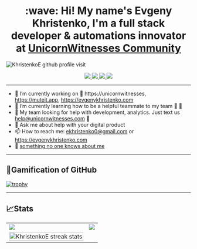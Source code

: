 
<h1 align="center">:wave: Hi! My name's Evgeny Khristenko, I'm a full stack developer & automations innovator at <a href="https://unicornwitnesses.com" target="_blank">UnicornWitnesses Community</a></h1>
<div>
  <img align="center" src="https://komarev.com/ghpvc/?username=KhristenkoE&label=People%20visit%20this%20profile&color=blueviolet&style=plastic&label=PROFILE+VIEWS"   alt="KhristenkoE github profile visit" />
</div>
<p align="center">
  <a href="https://unicornwitnesses.com">
    <img src="https://img.shields.io/badge/Unicorn%20Witnesses-FF6719?style=for-the-badge&logo=substack&logoColor=white">
   <a/>
  <a href="https://github.com/KhristenkoE">
    <img src="https://img.shields.io/badge/evgenykhristenko-100000?style=for-the-badge&logo=github&logoColor=white">
   <a/>
  <a href="https://linkedin.com/in/evgeny-khristenko">
    <img src="https://img.shields.io/badge/evgenykhristenko-0077B5?style=for-the-badge&logo=linkedin&logoColor=white">
  <a/>
  <a href="https://twitter.com/khristenko_e">
    <img src="https://img.shields.io/badge/@khristenko_e-1DA1F2?style=for-the-badge&logo=twitter&logoColor=white">
  <a/>
</p>

---
    
- 🔭 I’m currently working on 🦄 https://unicornwitnesses, https://muteit.app, https://evgenykhristenko.com
- 🌱 I’m currently learning how to be a helpful teammate to my team 🚀 🦄
- 🤔 My team looking for help with development, analytics. Just text us help@unicornwitnesses.com 🦄
- 💬 Ask me about help with your digital product 
- 📫 How to reach me: ekhristenko0@gmail.com or https://evgenykhristenko.com
- 🤫 <a target="_blank" href="https://www.youtube.com/watch?v=dQw4w9WgXcQ">something no one knows about me</a>
    
---
   
## 🎰Gamification of GitHub 
    
[![trophy](https://github-profile-trophy.vercel.app/?username=KhristenkoE&theme=darkhub&margin-w=15&margin-h=15&no-frame=true&row=1&no-bg=true)](New)
 
---
    
## 📈Stats
    
<table align="center" cellspacing="0" cellpadding="0" border="0">
   <tr>
    <td>
      <a href="https://evgenykhristenko.com" target="_blank">
        <img src="https://github-readme-stats.vercel.app/api?username=KhristenkoE&show_icons=true&include_all_commits=true&theme=tokyonight">
      <a/>
    </td>
    <td>
      <a href="https://evgenykhristenko.com" target="_blank">
        <img src="https://github-readme-stats.vercel.app/api/top-langs/?username=KhristenkoE&layout=compact&theme=tokyonight">
      <a/>
    </td>
   </tr>
  <td>
      <a href="https://evgenykhristenko.com" target="_blank">
  <img width="100%" src="https://github-readme-streak-stats.herokuapp.com/?user=KhristenkoE&theme=highcontrast" alt="KhristenkoE streak stats" />
        <a/>
    </td>
</table>
